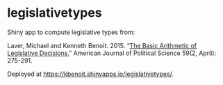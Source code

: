 # legislativetypes
Shiny app to compute legislative types from:

Laver, Michael and Kenneth Benoit. 2015. “[The Basic Arithmetic of Legislative Decisions.](http://kenbenoit.net/pdfs/Basic_arithmetic_LaverBenoit_2012_final.pdf)” American Journal of Political Science 59(2, April): 275-291.

Deployed at https://kbenoit.shinyapps.io/legislativetypes/.
